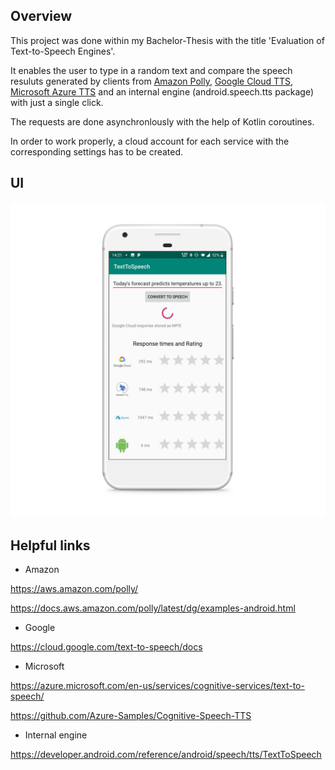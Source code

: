 ## Overview

This project was done within my Bachelor-Thesis with the title 'Evaluation of Text-to-Speech Engines'. 

It enables the user to type in a random text and compare the speech resuluts generated by clients from [Amazon Polly](app/src/main/java/at/fhooe/mc/pro3/texttospeech/PollyTTSClient.kt), [Google Cloud TTS](app/src/main/java/at/fhooe/mc/pro3/texttospeech/GoogleCloudTTSClient.kt), [Microsoft Azure TTS](app/src/main/java/at/fhooe/mc/pro3/texttospeech/AzureTTSClient.kt) and an internal engine (android.speech.tts package) with just a single click.

The requests are done asynchronlously with the help of Kotlin coroutines.

In order to work properly, a cloud account for each service with the corresponding settings has to be created.

## UI

![UI of App](images/ui.png?raw=true "UI of App")

## Helpful links

- Amazon 

https://aws.amazon.com/polly/

https://docs.aws.amazon.com/polly/latest/dg/examples-android.html

- Google 

https://cloud.google.com/text-to-speech/docs

- Microsoft 

https://azure.microsoft.com/en-us/services/cognitive-services/text-to-speech/

https://github.com/Azure-Samples/Cognitive-Speech-TTS

- Internal engine 

https://developer.android.com/reference/android/speech/tts/TextToSpeech
